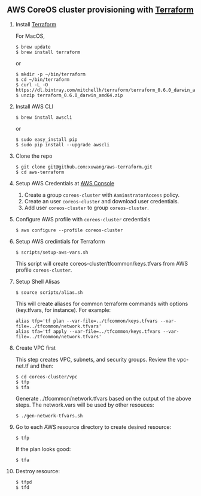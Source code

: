 ## AWS CoreOS cluster provisioning with [Terraform](http://www.terraform.io/downloads.html)

1. Install [Terraform](http://www.terraform.io/downloads.html)

    For MacOS,
    ```
    $ brew update
    $ brew install terraform
    ```
    or
    ```
    $ mkdir -p ~/bin/terraform
    $ cd ~/bin/terraform
    $ curl -L -O https://dl.bintray.com/mitchellh/terraform/terraform_0.6.0_darwin_amd64.zip
    $ unzip terraform_0.6.0_darwin_amd64.zip
    ```

1. Install AWS CLI
    ```
    $ brew install awscli
    ```
    or

    ```
    $ sudo easy_install pip
    $ sudo pip install --upgrade awscli
    ```

1. Clone the repo    
    ```
    $ git clone git@github.com:xuwang/aws-terraform.git
    $ cd aws-terraform
    ```
1. Setup AWS Credentials at [AWS Console](https://console.aws.amazon.com/)
    1. Create a group `coreos-cluster` with `AaminstratorAccess` policy.
    2. Create an user `coreos-cluster` and download user credentials.
    3. Add user `coreos-cluster` to group `coreos-cluster`.

1. Configure AWS profile with `coreos-cluster` credentials
    ```
    $ aws configure --profile coreos-cluster
    ```

1. Setup AWS credintials for Terraform
    ```
    $ scripts/setup-aws-vars.sh
    ```
    This script will create coreos-cluster/tfcommon/keys.tfvars from AWS profile `coreos-cluster`.

1. Setup Shell Alisas
    ```
    $ source scripts/alias.sh
    ```
    This will create aliases for common terraform commands with options (key.tfvars, for instance). For example:
    ```
    alias tfp='tf plan --var-file=../tfcommon/keys.tfvars --var-file=../tfcommon/network.tfvars'
    alias tfa='tf apply --var-file=../tfcommon/keys.tfvars --var-file=../tfcommon/network.tfvars'
    ```

1. Create VPC first

    This step creates VPC, subnets, and security groups. Review the vpc-net.tf and then:
    ```
    $ cd coreos-cluster/vpc
    $ tfp
    $ tfa
    ```
    Generate ../tfcommon/network.tfvars based on the output of the above steps. The network.vars will be used by other resouces:
    
    ```
    $ ./gen-network-tfvars.sh
    ```

1. Go to each AWS resource directory to create desired resource:
    ```
    $ tfp 
    ```
    If the plan looks good:
    ```
    $ tfa
    ```

1. Destroy resource:
    ```
    $ tfpd
    $ tfd
    ```
